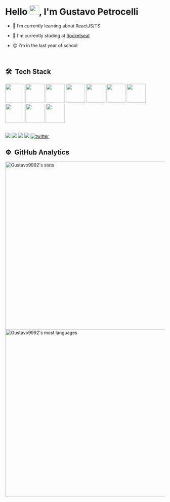 <h1 align="left">Hello <img src="https://raw.githubusercontent.com/kaueMarques/kaueMarques/master/hi.gif" width="30px">, I'm Gustavo Petrocelli</h1>

- 🔭 I’m currently learning about ReactJS/TS

- 📖 I'm currently studing at [Rocketseat](https://github.com/Rocketseat)

- 🙃 i'm in the last year of school

<br>

## 🛠 &nbsp;Tech Stack

<div> 
  <img width="60rem" height="60rem" src="https://cdn.jsdelivr.net/gh/devicons/devicon/icons/javascript/javascript-original.svg" />
  <img width="60rem" height="60rem" src="https://cdn.jsdelivr.net/gh/devicons/devicon/icons/html5/html5-original.svg" />
  <img width="60rem" height="60rem" src="https://cdn.jsdelivr.net/gh/devicons/devicon/icons/css3/css3-original.svg" />
  <img width="60rem" height="60rem" src="https://cdn.jsdelivr.net/gh/devicons/devicon/icons/vscode/vscode-original.svg" />
  <img width="60rem" height="60rem" src="https://cdn.jsdelivr.net/gh/devicons/devicon/icons/git/git-original.svg" />
  <img width="60rem" height="60rem" src="https://cdn.jsdelivr.net/gh/devicons/devicon/icons/github/github-original.svg" />
  <img width="60rem" height="60rem" src="https://cdn.jsdelivr.net/gh/devicons/devicon/icons/react/react-original.svg" />
  <img width="60rem" height="60rem" src="https://cdn.jsdelivr.net/gh/devicons/devicon/icons/typescript/typescript-original.svg" />
  <img width="60rem" height="60rem" src="https://cdn.jsdelivr.net/gh/devicons/devicon/icons/figma/figma-original.svg" />
  <img width="60rem" height="60rem" src="https://cdn.jsdelivr.net/gh/devicons/devicon/icons/tailwindcss/tailwindcss-plain.svg" />
</div>

##

<div> 
  <a href="https://instagram.com/gupetrocelli" target="_blank"><img src="https://img.shields.io/badge/-Instagram-%23E4405F?style=for-the-badge&logo=instagram&logoColor=white" target="_blank"></a>
 	<a href="https://www.twitch.tv/NotFlyer" target="_blank"><img src="https://img.shields.io/badge/Twitch-9146FF?style=for-the-badge&logo=twitch&logoColor=white" target="_blank"></a>
  <a href = "mailto:contatogustavopetrocelli@gmail.com"><img src="https://img.shields.io/badge/-Gmail-%23333?style=for-the-badge&logo=gmail&logoColor=white" target="_blank"></a>
  <a href="https://www.linkedin.com/in/gustavo-petrocelli-19614b224/" target="_blank"><img src="https://img.shields.io/badge/-LinkedIn-%230077B5?style=for-the-badge&logo=linkedin&logoColor=white" target="_blank"></a>
  <a href="https://twitter.com/GuPetrocelli" target="_blank">
  <img src="https://img.shields.io/badge/Twitter-1DA1F2?style=for-the-badge&logo=twitter&logoColor=white" alt="twitter"/>  
  </a>
  
  ##
  
  ## ⚙️ &nbsp;GitHub Analytics

<p align="left">
<img width="530em" src="https://github-readme-stats.vercel.app/api?username=Gustavo9992&show_icons=true&theme=radical" alt="Gustavo9992's stats"/>
<img width="530em" src="https://github-readme-stats.vercel.app/api/top-langs/?username=Gustavo9992&layout=compact&theme=radical" alt="Gustavo9992's most languages"/>
</p>
